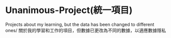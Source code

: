# Unanimous-Project(統一項目)
Projects about my learning, but the data has been changed to different ones/
關於我的學習和工作的項目，但數據已更改為不同的數據，以適應數據隱私

